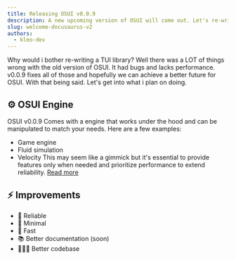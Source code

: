 ```yaml
---
title: Releasing OSUI v0.0.9
description: A new upcoming version of OSUI will come out. Let's re-write it.
slug: welcome-docusaurus-v2
authors:
  - kleo-dev
---
```


Why would i bother re-writing a TUI library? Well there was a LOT of things wrong with the old version of OSUI. It had bugs and lacks performance. v0.0.9 fixes all of those and hopefully we can achieve a better future for OSUI. With that being said. Let's get into what i plan on doing.

## ⚙️ OSUI Engine
OSUI v0.0.9 Comes with a engine that works under the hood and can be manipulated to match your needs. Here are a few examples:
- Game engine
- Fluid simulation
- Velocity
This may seem like a gimmick but it's essential to provide features only when needed and prioritize performance to extend reliability. [Read more](/docs/next/engine)

## ⚡️ Improvements
- 📌 Reliable
- 🌿 Minimal
- 🚀 Fast
- 📚 Better documentation (soon)
- 🧑🏻‍💻 Better codebase